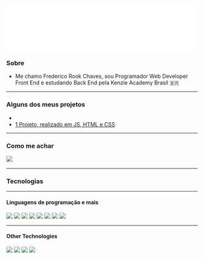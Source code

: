 <span align="center">

![](./header.svg)

</span>

### Sobre

- Me chamo Frederico Rook Chaves, sou Programador Web Developer Front End e estudando Back End pela Kenzie Academy Brasil 🇧🇷 

---
### Alguns dos meus projetos

- <a href="https://github.com/fredrook/ProjetoFinal-Modulo1" target="_blank" rel="noreferrer">
- 1 Projeto, realizado em JS, HTML e CSS
</a>

---
### Como me achar 

[![](https://img.shields.io/badge/Linkedin-0A66C2?style=for-the-badge&logo=linkedin)](https://www.linkedin.com/in/fredericorook/)
	
---
### Tecnologias

---
#### Linguagens de programação e mais

<!-- More badges at: https://github.com/iuricode/README-template/blob/main/badges/badges.md -->

![](https://img.shields.io/badge/JavaScript-F7DF1E?style=for-the-badge&logo=javascript&logoColor=black)
![](https://img.shields.io/badge/React-20232A?style=for-the-badge&logo=react&logoColor=61DAFB)
![](https://img.shields.io/badge/TypeScript-007ACC?style=for-the-badge&logo=typescript&logoColor=white)
![](https://img.shields.io/badge/NodeJS-339933?style=for-the-badge&logo=node.js5&logoColor=white)
![](https://img.shields.io/badge/HTML5-E34F26?style=for-the-badge&logo=html5&logoColor=white)
![](https://img.shields.io/badge/CSS3-1572B6?style=for-the-badge&logo=css3&logoColor=white)
![](https://img.shields.io/badge/Express.js-404D59?style=for-the-badge)
![](https://img.shields.io/badge/PostgreSQL-316192?style=for-the-badge&logo=postgresql&logoColor=white)

---
#### Other Technologies

![](https://img.shields.io/badge/Git-E34F26?style=for-the-badge&logo=git&logoColor=white)
![](https://img.shields.io/badge/GitHub-000?style=for-the-badge&logo=github&logoColor=white)
![](https://img.shields.io/badge/Docker-2496ED?style=for-the-badge&logo=docker&logoColor=white)
![](https://img.shields.io/badge/Linux-E34F26?style=for-the-badge&logo=linux&logoColor=black)

